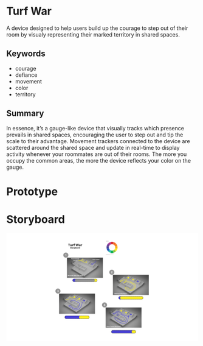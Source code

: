 # Turf War
A device designed to help users build up the courage to step out of their room by visualy representing their marked territory in shared spaces.

## Keywords
- courage
- defiance
- movement
- color
- territory

## Summary
In essence, it’s a gauge-like device that visually tracks which presence prevails in shared spaces, encouraging the user to step out and tip the scale to their advantage. Movement trackers connected to the device are scattered around the shared space and update in real-time to display activity whenever your roommates are out of their rooms. The more you occupy the common areas, the more the device reflects your color on the gauge.

# Prototype


# Storyboard
![Screenshot](turf_war_storyboard.png)